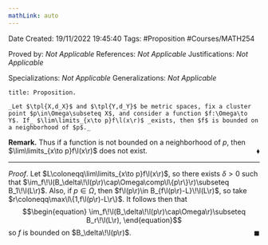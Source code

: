 ```yaml
---
mathLink: auto
---
```


<div class="topSpace"></div>

Date Created: 19/11/2022 19:45:40
Tags: #Proposition #Courses/MATH254

Proved by: _Not Applicable_
References: _Not Applicable_
Justifications: _Not Applicable_

Specializations: _Not Applicable_
Generalizations: _Not Applicable_

``` ad-Proposition
title: Proposition.

_Let $\tpl{X,d_X}$ and $\tpl{Y,d_Y}$ be metric spaces, fix a cluster point $p\in\Omega\subseteq X$, and consider a function $f:\Omega\to Y$. If_ $\lim\limits_{x\to p}f\l(x\r)$ _exists, then $f$ is bounded on a neighborhood of $p$._

```

**Remark.** Thus if a function is not bounded on a neighborhood of $p$, then $\lim\limits_{x\to p}f\l(x\r)$ does not exist.<span style="float:right;">$\blacklozenge$</span>

---

_Proof_. Let $L\coloneqq\lim\limits_{x\to p}f\l(x\r)$, so there exists $\delta>0$ such that $\im_f\!\l(B_\delta\!\l(p\r)\cap\Omega\comp\l\{p\r\}\r)\subseteq B_1\!\l(L\r)$. Also, if $p\in\Omega$, then $f\l(p\r)\in B_{f\l(p\r)-L}\!\l(L\r)$, so take $r\coloneqq\max\l\{1,f\l(p\r)-L\r\}$. It follows then that
$$\begin{equation}
    \im_f\!\l(B_\delta\!\l(p\r)\cap\Omega\r)\subseteq B_r\!\l(L\r),
\end{equation}$$
so $f$ is bounded on $B_\delta\!\l(p\r)$.<span style="float:right;">$\blacksquare$</span>
